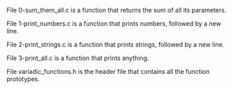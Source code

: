 File 0-sum_them_all.c is a function that returns the sum of all its parameters.



File 1-print_numbers.c is a function that prints numbers, followed by a new line.



File 2-print_strings.c is a function that prints strings, followed by a new line.



File 3-print_all.c is a function that prints anything.



File variadic_functions.h is the header file that contains all the function prototypes.
